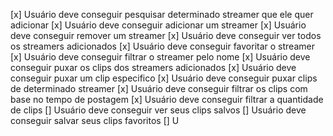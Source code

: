 [x] Usuário deve conseguir pesquisar determinado streamer que ele quer adicionar
[x] Usuário deve conseguir adicionar um streamer
[x] Usuário deve conseguir remover um streamer
[x] Usuário deve conseguir ver todos os streamers adicionados
[x] Usuário deve conseguir favoritar o streamer
[x] Usuário deve conseguir filtrar o streamer pelo nome
[x] Usuário deve conseguir puxar os clips dos streamers adicionados
[x] Usuário deve conseguir puxar um clip especifico
[x] Usuário deve conseguir puxar clips de determinado streamer
[x] Usuário deve conseguir filtrar os clips com base no tempo de postagem
[x] Usuário deve conseguir filtrar a quantidade de clips
[] Usuário deve conseguir ver seus clips salvos
[] Usuário deve conseguir salvar seus clips favoritos
[] U
